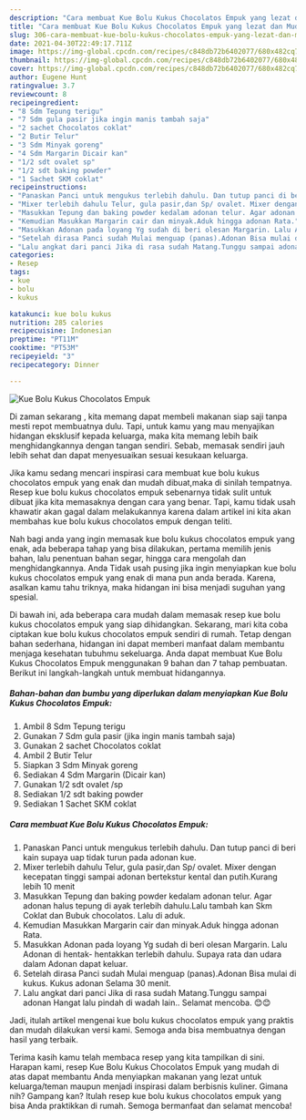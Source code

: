 ```yaml
---
description: "Cara membuat Kue Bolu Kukus Chocolatos Empuk yang lezat dan Mudah Dibuat"
title: "Cara membuat Kue Bolu Kukus Chocolatos Empuk yang lezat dan Mudah Dibuat"
slug: 306-cara-membuat-kue-bolu-kukus-chocolatos-empuk-yang-lezat-dan-mudah-dibuat
date: 2021-04-30T22:49:17.711Z
image: https://img-global.cpcdn.com/recipes/c848db72b6402077/680x482cq70/kue-bolu-kukus-chocolatos-empuk-foto-resep-utama.jpg
thumbnail: https://img-global.cpcdn.com/recipes/c848db72b6402077/680x482cq70/kue-bolu-kukus-chocolatos-empuk-foto-resep-utama.jpg
cover: https://img-global.cpcdn.com/recipes/c848db72b6402077/680x482cq70/kue-bolu-kukus-chocolatos-empuk-foto-resep-utama.jpg
author: Eugene Hunt
ratingvalue: 3.7
reviewcount: 8
recipeingredient:
- "8 Sdm Tepung terigu"
- "7 Sdm gula pasir jika ingin manis tambah saja"
- "2 sachet Chocolatos coklat"
- "2 Butir Telur"
- "3 Sdm Minyak goreng"
- "4 Sdm Margarin Dicair kan"
- "1/2 sdt ovalet sp"
- "1/2 sdt baking powder"
- "1 Sachet SKM coklat"
recipeinstructions:
- "Panaskan Panci untuk mengukus terlebih dahulu. Dan tutup panci di beri kain supaya uap tidak turun pada adonan kue."
- "Mixer terlebih dahulu Telur, gula pasir,dan Sp/ ovalet. Mixer dengan kecepatan tinggi sampai adonan bertekstur kental dan putih.Kurang lebih 10 menit"
- "Masukkan Tepung dan baking powder kedalam adonan telur. Agar adonan halus tepung di ayak terlebih dahulu.Lalu tambah kan Skm Coklat dan Bubuk chocolatos. Lalu di aduk."
- "Kemudian Masukkan Margarin cair dan minyak.Aduk hingga adonan Rata."
- "Masukkan Adonan pada loyang Yg sudah di beri olesan Margarin. Lalu Adonan di hentak- hentakkan terlebih dahulu. Supaya rata dan udara dalam Adonan dapat keluar."
- "Setelah dirasa Panci sudah Mulai menguap (panas).Adonan Bisa mulai di kukus. Kukus adonan Selama 30 menit."
- "Lalu angkat dari panci Jika di rasa sudah Matang.Tunggu sampai adonan Hangat lalu pindah di wadah lain.. Selamat mencoba. 😊😊"
categories:
- Resep
tags:
- kue
- bolu
- kukus

katakunci: kue bolu kukus 
nutrition: 285 calories
recipecuisine: Indonesian
preptime: "PT11M"
cooktime: "PT53M"
recipeyield: "3"
recipecategory: Dinner

---
```



![Kue Bolu Kukus Chocolatos Empuk](https://img-global.cpcdn.com/recipes/c848db72b6402077/680x482cq70/kue-bolu-kukus-chocolatos-empuk-foto-resep-utama.jpg)

Di zaman  sekarang , kita memang dapat membeli makanan siap saji tanpa mesti repot membuatnya dulu. Tapi, untuk kamu yang mau menyajikan hidangan eksklusif kepada keluarga, maka kita memang lebih baik menghidangkannya dengan tangan sendiri. Sebab, memasak sendiri jauh lebih sehat dan dapat menyesuaikan sesuai kesukaan keluarga.

Jika kamu sedang mencari inspirasi cara membuat kue bolu kukus chocolatos empuk yang enak dan mudah dibuat,maka di sinilah tempatnya. Resep kue bolu kukus chocolatos empuk  sebenarnya tidak sulit untuk dibuat jika kita memasaknya dengan cara yang benar. Tapi, kamu tidak usah khawatir akan gagal dalam melakukannya 
karena dalam artikel ini kita akan membahas kue bolu kukus chocolatos empuk dengan teliti.  



Nah bagi anda yang ingin memasak kue bolu kukus chocolatos empuk yang enak, ada beberapa tahap yang bisa dilakukan, pertama memilih jenis bahan, lalu penentuan bahan segar, hingga cara mengolah dan menghidangkannya. Anda Tidak usah pusing jika ingin menyiapkan kue bolu kukus chocolatos empuk yang enak di mana pun anda berada. Karena, asalkan kamu  tahu triknya, maka hidangan ini bisa menjadi suguhan yang spesial.

Di bawah ini, ada beberapa cara mudah dalam memasak resep kue bolu kukus chocolatos empuk yang siap dihidangkan. Sekarang, mari kita coba ciptakan kue bolu kukus chocolatos empuk sendiri di rumah. Tetap dengan bahan sederhana, hidangan ini dapat memberi manfaat dalam membantu menjaga kesehatan tubuhmu sekeluarga. Anda dapat membuat Kue Bolu Kukus Chocolatos Empuk menggunakan 9 bahan dan 7 tahap pembuatan. Berikut ini langkah-langkah untuk membuat hidangannya.

<!--inarticleads1-->

##### Bahan-bahan dan bumbu yang diperlukan dalam menyiapkan Kue Bolu Kukus Chocolatos Empuk:

1. Ambil 8 Sdm Tepung terigu
1. Gunakan 7 Sdm gula pasir (jika ingin manis tambah saja)
1. Gunakan 2 sachet Chocolatos coklat
1. Ambil 2 Butir Telur
1. Siapkan 3 Sdm Minyak goreng
1. Sediakan 4 Sdm Margarin (Dicair kan)
1. Gunakan 1/2 sdt ovalet /sp
1. Sediakan 1/2 sdt baking powder
1. Sediakan 1 Sachet SKM coklat




<!--inarticleads2-->

##### Cara membuat Kue Bolu Kukus Chocolatos Empuk:

1. Panaskan Panci untuk mengukus terlebih dahulu. Dan tutup panci di beri kain supaya uap tidak turun pada adonan kue.
1. Mixer terlebih dahulu Telur, gula pasir,dan Sp/ ovalet. Mixer dengan kecepatan tinggi sampai adonan bertekstur kental dan putih.Kurang lebih 10 menit
1. Masukkan Tepung dan baking powder kedalam adonan telur. Agar adonan halus tepung di ayak terlebih dahulu.Lalu tambah kan Skm Coklat dan Bubuk chocolatos. Lalu di aduk.
1. Kemudian Masukkan Margarin cair dan minyak.Aduk hingga adonan Rata.
1. Masukkan Adonan pada loyang Yg sudah di beri olesan Margarin. Lalu Adonan di hentak- hentakkan terlebih dahulu. Supaya rata dan udara dalam Adonan dapat keluar.
1. Setelah dirasa Panci sudah Mulai menguap (panas).Adonan Bisa mulai di kukus. Kukus adonan Selama 30 menit.
1. Lalu angkat dari panci Jika di rasa sudah Matang.Tunggu sampai adonan Hangat lalu pindah di wadah lain.. Selamat mencoba. 😊😊




Jadi, itulah artikel mengenai  kue bolu kukus chocolatos empuk  yang praktis dan mudah dilakukan versi kami. Semoga anda bisa membuatnya dengan hasil yang terbaik. 

Terima kasih kamu telah membaca resep yang kita tampilkan di sini. Harapan kami, resep  Kue Bolu Kukus Chocolatos Empuk yang mudah di atas dapat membantu Anda menyiapkan makanan yang lezat untuk keluarga/teman maupun menjadi inspirasi dalam berbisnis kuliner. Gimana nih? Gampang kan? Itulah resep kue bolu kukus chocolatos empuk yang bisa Anda praktikkan di rumah. Semoga bermanfaat dan selamat mencoba!

